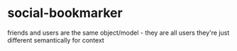 # social-bookmarker

friends and users are the same object/model - they are all users
they're just different semantically for context